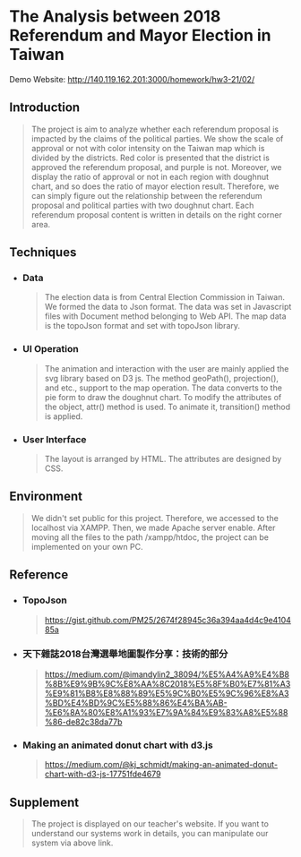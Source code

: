 # The Analysis between 2018 Referendum and Mayor Election in Taiwan
Demo Website: http://140.119.162.201:3000/homework/hw3-21/02/

Introduction
----
  >The project is aim to analyze whether each referendum proposal is impacted by the claims of the political parties. We show the scale of approval or not with color intensity on the Taiwan map which is divided by the districts. Red color is presented that the district is approved the referendum proposal, and purple is not. Moreover, we display the ratio of approval or not in each region with doughnut chart, and so does the ratio of mayor election result. Therefore, we can simply figure out the relationship between the referendum proposal and political parties with two doughnut chart. Each referendum proposal content is written in details on the right corner area.


Techniques
----
* ### Data
  >The election data is from Central Election Commission in Taiwan. We formed the data to Json format. The data was set in Javascript files with Document method belonging to Web API. The map data is the topoJson format and set with topoJson library.

* ### UI Operation
  >The animation and interaction with the user are mainly applied the svg library based on D3 js. The method geoPath(), projection(), and etc., support to the map operation. The data converts to the pie form to draw the doughnut chart. To modify the attributes of the object, attr() method is used. To animate it, transition() method is applied.

* ### User Interface
  >The layout is arranged by HTML. The attributes are designed by CSS.

Environment
----
  >We didn't set public for this project. Therefore, we accessed to the localhost via XAMPP. Then, we made Apache server enable. After moving all the files to the path /xampp/htdoc, the project can be implemented on your own PC.

Reference
----
* ### TopoJson
  >https://gist.github.com/PM25/2674f28945c36a394aa4d4c9e410485a
* ### 天下雜誌2018台灣選舉地圖製作分享：技術的部分
  >https://medium.com/@imandylin2_38094/%E5%A4%A9%E4%B8%8B%E9%9B%9C%E8%AA%8C2018%E5%8F%B0%E7%81%A3%E9%81%B8%E8%88%89%E5%9C%B0%E5%9C%96%E8%A3%BD%E4%BD%9C%E5%88%86%E4%BA%AB-%E6%8A%80%E8%A1%93%E7%9A%84%E9%83%A8%E5%88%86-de82c38da77b
* ### Making an animated donut chart with d3.js
  >https://medium.com/@kj_schmidt/making-an-animated-donut-chart-with-d3-js-17751fde4679

Supplement
----
  >The project is displayed on our teacher's website. If you want to understand our systems work in details, you can manipulate our system via above link.
